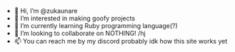 - 👋 Hi, I’m @zukaunare
- 👀 I’m interested in making goofy projects
- 🌱 I’m currently learning Ruby programming language(?)
- 💞️ I’m looking to collaborate on NOTHING! /hj
- 📫 You can reach me by my discord probably idk how this site works yet

<!---
zukaunare/zukaunare is a ✨ special ✨ repository because its `README.md` (this file) appears on your GitHub profile.
You can click the Preview link to take a look at your changes.
--->
